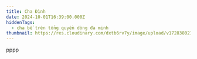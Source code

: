```yaml
---
title: Cha Đình
date: 2024-10-01T16:39:00.000Z
hiddenTags:
  - cha bề trên tổng quyền dòng đa minh
thumbnail: https://res.cloudinary.com/dxtb6rv7y/image/upload/v1728380216/22_ubbnvq.png
---
```

pppp
